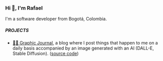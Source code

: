 ### Hi 👋, I'm Rafael

I'm a software developer from Bogotá, Colombia.

##### PROJECTS

- [🧙‍♂️ Graphic Journal](https://graphic-journal.vercel.app/), a blog where I post things that happen to me on a daily basis accompanied by an image generated with an AI (DALL-E, Stable Diffusion). ([source code](https://github.com/rfsan/graphic-journal))

